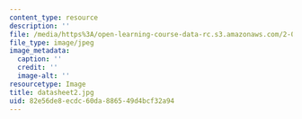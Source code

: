 ```yaml
---
content_type: resource
description: ''
file: /media/https%3A/open-learning-course-data-rc.s3.amazonaws.com/2-002-mechanics-and-materials-ii-spring-2004/82e56de8ecdc60da886549d4bcf32a94_datasheet2.jpg
file_type: image/jpeg
image_metadata:
  caption: ''
  credit: ''
  image-alt: ''
resourcetype: Image
title: datasheet2.jpg
uid: 82e56de8-ecdc-60da-8865-49d4bcf32a94
---
```

